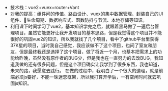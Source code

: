 - 技术栈：vue2+vuex+router+Vant
- 对我的提高：组件间的传值、路由设计、vuex的集中数据管理、封装自己的UI组件、生命周期、数据响应式、函数防抖与节流、本地存储等知识。
- 利用课下时间学习了vue2，基本知识学完之后，就跟着黑马做了一遍后台管理项目，虽然它能更好让我开发项目的基本思路，但是我觉得这个项目并不能很好的巩固vue2的知识，所以我就找了几个项目，看中了github平台里获得37K星的项目，当时我自己感觉，我应该做不了这个项目，也问了室友和朋友，但是最终我还是选择了这个项目，做了将近一个月，也基本把需求上的功能给昨晚，虽然没有原作者的BUG少，但是我也在一直努力的去改BUG，我知道我做的还有很多问题，但是这个项目确实让我学到了很多东西，我也知道，未来的路，我愿意去践行。
在做的过程中，我明白了一个很大的道理，就是前端必须js要好，不能一昧迷恋框架，所以我打算开学后，一有空闲时间就去巩固js知识。